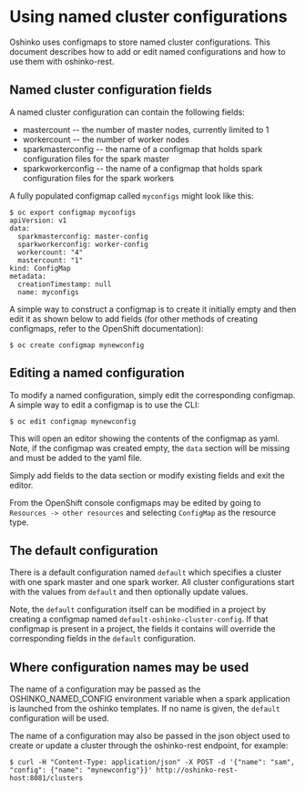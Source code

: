 # Using named cluster configurations

Oshinko uses configmaps to store named cluster configurations.
This document describes how to add or edit named configurations and
how to use them with oshinko-rest.

## Named cluster configuration fields

A named cluster configuration can contain the following fields:

* mastercount -- the number of master nodes, currently limited to 1
* workercount -- the number of worker nodes
* sparkmasterconfig -- the name of a configmap that holds spark configuration files for the spark master
* sparkworkerconfig -- the name of a configmap that holds spark configuration files for the spark workers

A fully populated configmap called `myconfigs` might look like this:

    $ oc export configmap myconfigs
    apiVersion: v1
    data:
      sparkmasterconfig: master-config
      sparkworkerconfig: worker-config
      workercount: "4"
      mastercount: "1"
    kind: ConfigMap
    metadata:
      creationTimestamp: null
      name: myconfigs

A simple way to construct a configmap is to create it initially
empty and then edit it as shown below to add fields (for other methods of
creating configmaps, refer to the OpenShift documentation):

    $ oc create configmap mynewconfig

## Editing a named configuration

To modify a named configuration, simply edit the corresponding
configmap. A simple way to edit a configmap is to use the CLI:

    $ oc edit configmap mynewconfig

This will open an editor showing the contents of the configmap
as yaml. Note, if the configmap was created empty, the `data` section
will be missing and must be added to the yaml file.

Simply add fields to the data section or modify existing fields and
exit the editor.

From the OpenShift console configmaps may be edited
by going to `Resources -> other resources` and selecting `ConfigMap`
as the resource type.

## The default configuration

There is a default configuration named `default` which specifies a cluster with
one spark master and one spark worker. All cluster configurations start with the
values from `default` and then optionally update values.

Note, the `default` configuration itself can be modified in a project by
creating a configmap named `default-oshinko-cluster-config`. If that configmap
is present in a project, the fields it contains will override the
corresponding fields in the `default` configuration.

## Where configuration names may be used

The name of a configuration may be passed as the OSHINKO_NAMED_CONFIG
environment variable when a spark application is launched from the
oshinko templates. If no name is given, the `default` configuration
will be used.

The name of a configuration may also be passed in the json object
used to create or update a cluster through the oshinko-rest endpoint,
for example:

    $ curl -H "Content-Type: application/json" -X POST -d '{"name": "sam", "config": {"name": "mynewconfig"}}' http://oshinko-rest-host:8081/clusters
